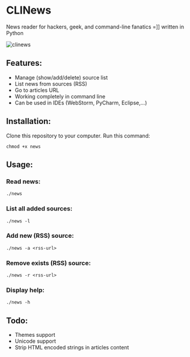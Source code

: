 CLINews
=======

News reader for hackers, geek, and command-line fanatics =]] written in Python

![clinews](http://i.imgur.com/Dli4JHW.png)

## Features:
- Manage (show/add/delete) source list
- List news from sources (RSS)
- Go to articles URL
- Working completely in command line
- Can be used in IDEs (WebStorm, PyCharm, Eclipse,...)

## Installation:

Clone this repository to your computer. Run this command:

`chmod +x news`

## Usage:

### Read news:
`./news`

### List all added sources:
`./news -l`

### Add new (RSS) source:
`./news -a <rss-url>`

### Remove exists (RSS) source:
`./news -r <rss-url>`

### Display help:
`./news -h`

## Todo: 
- Themes support
- Unicode support
- Strip HTML encoded strings in articles content
